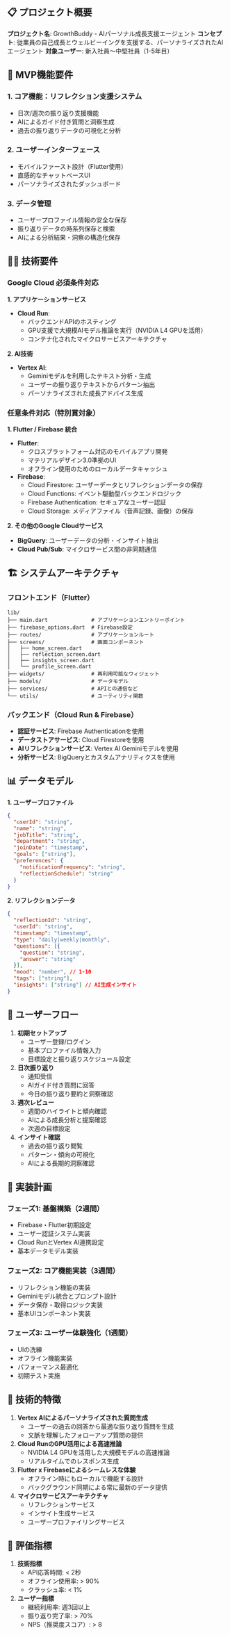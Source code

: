## 📋 プロジェクト概要

**プロジェクト名**: GrowthBuddy - AIパーソナル成長支援エージェント
**コンセプト**: 従業員の自己成長とウェルビーイングを支援する、パーソナライズされたAIエージェント
**対象ユーザー**: 新入社員〜中堅社員（1-5年目）

## 🎯 MVP機能要件

### 1. コア機能：リフレクション支援システム

- 日次/週次の振り返り支援機能
- AIによるガイド付き質問と洞察生成
- 過去の振り返りデータの可視化と分析


### 2. ユーザーインターフェース

- モバイルファースト設計（Flutter使用）
- 直感的なチャットベースUI
- パーソナライズされたダッシュボード


### 3. データ管理

- ユーザープロファイル情報の安全な保存
- 振り返りデータの時系列保存と検索
- AIによる分析結果・洞察の構造化保存


## 👨‍💻 技術要件

### Google Cloud 必須条件対応

**1. アプリケーションサービス**

- **Cloud Run**:
    - バックエンドAPIのホスティング
    - GPU支援で大規模AIモデル推論を実行（NVIDIA L4 GPUを活用）
    - コンテナ化されたマイクロサービスアーキテクチャ

**2. AI技術**

- **Vertex AI**:
    - Geminiモデルを利用したテキスト分析・生成
    - ユーザーの振り返りテキストからパターン抽出
    - パーソナライズされた成長アドバイス生成


### 任意条件対応（特別賞対象）

**1. Flutter / Firebase 統合**

- **Flutter**:
    - クロスプラットフォーム対応のモバイルアプリ開発
    - マテリアルデザイン3.0準拠のUI
    - オフライン使用のためのローカルデータキャッシュ
- **Firebase**:
    - Cloud Firestore: ユーザーデータとリフレクションデータの保存
    - Cloud Functions: イベント駆動型バックエンドロジック
    - Firebase Authentication: セキュアなユーザー認証
    - Cloud Storage: メディアファイル（音声記録、画像）の保存

**2. その他のGoogle Cloudサービス**

- **BigQuery**: ユーザーデータの分析・インサイト抽出
- **Cloud Pub/Sub**: マイクロサービス間の非同期通信


## 🏗️ システムアーキテクチャ

### フロントエンド（Flutter）

```
lib/
├── main.dart              # アプリケーションエントリーポイント
├── firebase_options.dart  # Firebase設定
├── routes/                # アプリケーションルート
├── screens/               # 画面コンポーネント
│   ├── home_screen.dart
│   ├── reflection_screen.dart
│   ├── insights_screen.dart
│   └── profile_screen.dart
├── widgets/               # 再利用可能なウィジェット
├── models/                # データモデル
├── services/              # APIとの通信など
└── utils/                 # ユーティリティ関数
```


### バックエンド（Cloud Run \& Firebase）

- **認証サービス**: Firebase Authenticationを使用
- **データストアサービス**: Cloud Firestoreを使用
- **AIリフレクションサービス**: Vertex AI Geminiモデルを使用
- **分析サービス**: BigQueryとカスタムアナリティクスを使用


## 📊 データモデル

**1. ユーザープロファイル**

```json
{
  "userId": "string",
  "name": "string",
  "jobTitle": "string",
  "department": "string",
  "joinDate": "timestamp",
  "goals": ["string"],
  "preferences": {
    "notificationFrequency": "string",
    "reflectionSchedule": "string"
  }
}
```

**2. リフレクションデータ**

```json
{
  "reflectionId": "string",
  "userId": "string",
  "timestamp": "timestamp",
  "type": "daily|weekly|monthly",
  "questions": [{
    "question": "string",
    "answer": "string"
  }],
  "mood": "number", // 1-10
  "tags": ["string"],
  "insights": ["string"] // AI生成インサイト
}
```


## 📱 ユーザーフロー

1. **初期セットアップ**
    - ユーザー登録/ログイン
    - 基本プロファイル情報入力
    - 目標設定と振り返りスケジュール設定
2. **日次振り返り**
    - 通知受信
    - AIガイド付き質問に回答
    - 今日の振り返り要約と洞察確認
3. **週次レビュー**
    - 週間のハイライトと傾向確認
    - AIによる成長分析と提案確認
    - 次週の目標設定
4. **インサイト確認**
    - 過去の振り返り閲覧
    - パターン・傾向の可視化
    - AIによる長期的洞察確認

## 🚀 実装計画

### フェーズ1: 基盤構築（2週間）

- Firebase・Flutter初期設定
- ユーザー認証システム実装
- Cloud RunとVertex AI連携設定
- 基本データモデル実装


### フェーズ2: コア機能実装（3週間）

- リフレクション機能の実装
- Geminiモデル統合とプロンプト設計
- データ保存・取得ロジック実装
- 基本UIコンポーネント実装


### フェーズ3: ユーザー体験強化（1週間）

- UIの洗練
- オフライン機能実装
- パフォーマンス最適化
- 初期テスト実施


## 🌟 技術的特徴

1. **Vertex AIによるパーソナライズされた質問生成**
    - ユーザーの過去の回答から最適な振り返り質問を生成
    - 文脈を理解したフォローアップ質問の提供
2. **Cloud RunのGPU活用による高速推論**
    - NVIDIA L4 GPUを活用した大規模モデルの高速推論
    - リアルタイムでのレスポンス生成
3. **Flutter x Firebaseによるシームレスな体験**
    - オフライン時にもローカルで機能する設計
    - バックグラウンド同期による常に最新のデータ提供
4. **マイクロサービスアーキテクチャ**
    - リフレクションサービス
    - インサイト生成サービス
    - ユーザープロファイリングサービス

## 📏 評価指標

1. **技術指標**
    - API応答時間: < 2秒
    - オフライン使用率: > 90%
    - クラッシュ率: < 1%
2. **ユーザー指標**
    - 継続利用率: 週3回以上
    - 振り返り完了率: > 70%
    - NPS（推奨度スコア）: > 8